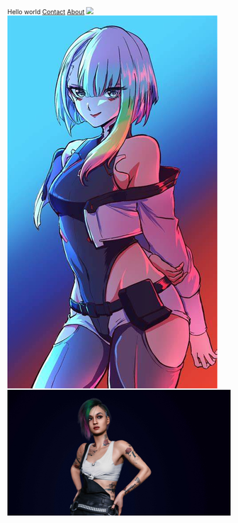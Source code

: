 Hello world
[Contact](https://github.com/RonisREJI/RonisReji.github.io/Contact.html)
[About](https://github.com/RonisREJI/RonisReji.github.io/About.html)
![](https://i.pinimg.com/originals/7e/dc/25/7edc25ee22bd7fe68ca963977729d174.png)
![](https://github.com/RonisREJI/RonisReji.github.io/blob/main/OIP.jfif)
![](https://github.com/RonisREJI/RonisReji.github.io/blob/main/cyberpunk-2077-judy-5k-dr.jpg)
